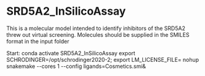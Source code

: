 # SRD5A2_InSilicoAssay
This is a molecular model intended to identify inhibitors of the SRD5A2 threw out virtual screening.
Molecules should be supplied in the SMILES format in the input folder

Start:
conda activate SRD5A2_InSilicoAssay
export SCHRODINGER=/opt/schrodinger2020-2; export LM_LICENSE_FILE=
nohup snakemake --cores 1 --config ligands=Cosmetics.smi&
